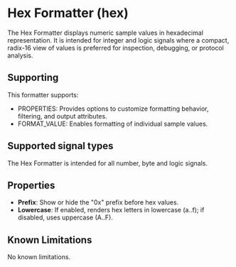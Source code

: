 <!-- filepath: /home/thomas/Workspaces/impulse/de.toem.impulse.documentation/impulse-reference/37_hex-formatter.md -->
<!---
title: "Hex Formatter"
author: "Thomas Haber"
keywords: [impulse, formatter, hex, samples, format]
description: "Formatter that displays numeric sample values in hexadecimal notation with configurable width and casing."
category: "impulse-reference"
tags:
  - reference
  - formatter
docID: xxx
--->

# Hex Formatter (hex)

The Hex Formatter displays numeric sample values in hexadecimal representation. It is intended for integer and logic signals where a compact, radix-16 view of values is preferred for inspection, debugging, or protocol analysis.

## Supporting

This formatter supports:
- PROPERTIES: Provides options to customize formatting behavior, filtering, and output attributes.
- FORMAT_VALUE: Enables formatting of individual sample values.

## Supported signal types

The Hex Formatter is intended for all number, byte and logic signals.

## Properties

- **Prefix**: Show or hide the "0x" prefix before hex values.
- **Lowercase**: If enabled, renders hex letters in lowercase (a..f); if disabled, uses uppercase (A..F).

## Known Limitations
No known limitations.
